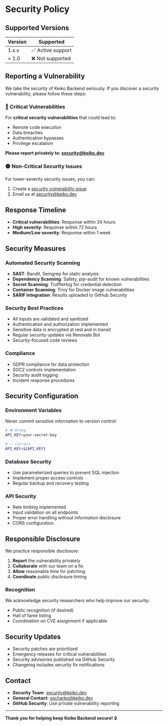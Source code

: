 # Security Policy

## Supported Versions

| Version | Supported          |
| ------- | ------------------ |
| 1.x.x   | ✅ Active support  |
| < 1.0   | ❌ Not supported   |

## Reporting a Vulnerability

We take the security of Keiko Backend seriously. If you discover a security vulnerability, please follow these steps:

### 🔴 Critical Vulnerabilities
For **critical security vulnerabilities** that could lead to:
- Remote code execution
- Data breaches
- Authentication bypasses
- Privilege escalation

**Please report privately to: security@keiko.dev**

### 🟡 Non-Critical Security Issues
For lower-severity security issues, you can:
1. Create a [security vulnerability issue](https://github.com/Keiko-Development/keiko-backbone/issues/new?template=security_vulnerability.yml)
2. Email us at security@keiko.dev

## Response Timeline

- **Critical vulnerabilities**: Response within 24 hours
- **High severity**: Response within 72 hours  
- **Medium/Low severity**: Response within 1 week

## Security Measures

### Automated Security Scanning
- **SAST**: Bandit, Semgrep for static analysis
- **Dependency Scanning**: Safety, pip-audit for known vulnerabilities
- **Secret Scanning**: TruffleHog for credential detection
- **Container Scanning**: Trivy for Docker image vulnerabilities
- **SARIF Integration**: Results uploaded to GitHub Security

### Security Best Practices
- All inputs are validated and sanitized
- Authentication and authorization implemented
- Sensitive data is encrypted at rest and in transit
- Regular security updates via Renovate Bot
- Security-focused code reviews

### Compliance
- GDPR compliance for data protection
- SOC2 controls implementation
- Security audit logging
- Incident response procedures

## Security Configuration

### Environment Variables
Never commit sensitive information to version control:
```bash
# ❌ Wrong
API_KEY=your-secret-key

# ✅ Correct  
API_KEY=${API_KEY}
```

### Database Security
- Use parameterized queries to prevent SQL injection
- Implement proper access controls
- Regular backup and recovery testing

### API Security
- Rate limiting implemented
- Input validation on all endpoints
- Proper error handling without information disclosure
- CORS configuration

## Responsible Disclosure

We practice responsible disclosure:

1. **Report** the vulnerability privately
2. **Collaborate** with our team on a fix
3. **Allow** reasonable time for patching
4. **Coordinate** public disclosure timing

### Recognition
We acknowledge security researchers who help improve our security:
- Public recognition (if desired)
- Hall of fame listing
- Coordination on CVE assignment if applicable

## Security Updates

- Security patches are prioritized
- Emergency releases for critical vulnerabilities
- Security advisories published via GitHub Security
- Changelog includes security fix notifications

## Contact

- **Security Team**: security@keiko.dev
- **General Contact**: oscharko@keiko.dev
- **GitHub Security**: Use private vulnerability reporting

---

**Thank you for helping keep Keiko Backend secure!** 🔒